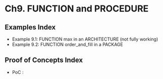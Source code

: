 # Ch9. FUNCTION and PROCEDURE

## Examples Index
* Example 9.1: FUNCTION max in an ARCHITECTURE (not fully working)
* Example 9.2: FUNCTION order_and_fill in a PACKAGE

## Proof of Concepts Index
* PoC :
